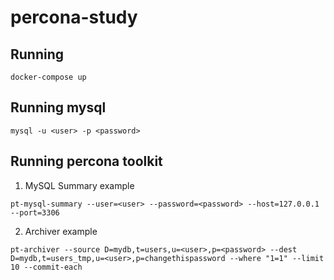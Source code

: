# percona-study

## Running
```
docker-compose up
```

## Running mysql
```
mysql -u <user> -p <password>
```

## Running percona toolkit
1) MySQL Summary example
```
pt-mysql-summary --user=<user> --password=<password> --host=127.0.0.1 --port=3306
```

2) Archiver example
```
pt-archiver --source D=mydb,t=users,u=<user>,p=<password> --dest D=mydb,t=users_tmp,u=<user>,p=changethispassword --where "1=1" --limit 10 --commit-each
```